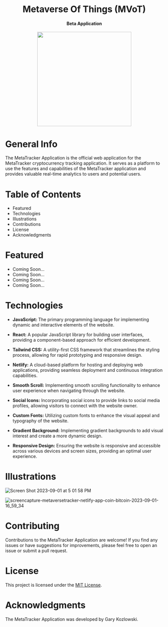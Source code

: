 <h1  align="center">Metaverse Of Things (MVoT)</h1>
<h4  align="center">Beta Application</h4>

<p align="center">
<img src="https://github.com/gkozlowskidesign/Project_FinTechWebsite_Vitejs/assets/82541715/dd4d3566-3b9d-4beb-8442-2027ed436268" height="auto" width="300">
</p>

<h1  align="left">General Info</h1>
<p>The MetaTracker Application is the official web application for the MetaTracker cryptocurrency tracking application. It serves as a platform to use the features and capabilities of the MetaTracker application and provides valuable real-time analytics to users and potential users.</p>

# Table of Contents
<ul>
  <li>Featured</li>
  <li>Technologies</li>
  <li>Illustrations</li>
  <li>Contributions</li>
  <li>License</li>
  <li>Acknowledgments</li>
</ul>

# Featured
<ul>
<li>Coming Soon...</li>
<li>Coming Soon...</li>
<li>Coming Soon...</li>
<li>Coming Soon...</li>
</ul>

# Technologies
<ul>
<li><p><b>JavaScript: </b> The primary programming language for implementing dynamic and interactive elements of the website.</p></li>
<li><p><b>React:</b>  A popular JavaScript library for building user interfaces, providing a component-based approach for efficient development.</p></li>
<li><p><b>Tailwind CSS:</b>  A utility-first CSS framework that streamlines the styling process, allowing for rapid prototyping and responsive design.</p></li>
<li><p><b>Netlify:</b>  A cloud-based platform for hosting and deploying web applications, providing seamless deployment and continuous integration capabilities.</p></li>
<li><p><b>Smooth Scroll:</b>  Implementing smooth scrolling functionality to enhance user experience when navigating through the website.</p></li>
<li><p><b>Social Icons:</b>  Incorporating social icons to provide links to social media profiles, allowing visitors to connect with the website owner.</p></li>
<li><p><b>Custom Fonts:</b>  Utilizing custom fonts to enhance the visual appeal and typography of the website.</p></li>
<li><p><b>Gradient Background:</b>  Implementing gradient backgrounds to add visual interest and create a more dynamic design.</p></li>
<li><p><b>Responsive Design:</b>  Ensuring the website is responsive and accessible across various devices and screen sizes, providing an optimal user experience.</p></li>
</ul>


# Illustrations 
![Screen Shot 2023-09-01 at 5 01 58 PM](https://github.com/GKozlowskiDesign/Project_MetaverseOfThingsBeta/assets/82541715/d30e88f8-42b1-4c22-b67c-a30eec477e79)

![screencapture-metaversetracker-netlify-app-coin-bitcoin-2023-09-01-16_59_34](https://github.com/GKozlowskiDesign/Project_MetaverseOfThingsBeta/assets/82541715/4cf7cbfc-6a31-487e-924c-b0f1e066a837)

# Contributing
<p>Contributions to the MetaTracker Application are welcome! If you find any issues or have suggestions for improvements, please feel free to open an issue or submit a pull request.</p>

# License
<p>This project is licensed under the <a href="LICENSE">MIT License</a>.</p>

# Acknowledgments
 <p>The MetaTracker Application was developed by Gary Kozlowski.</p>
